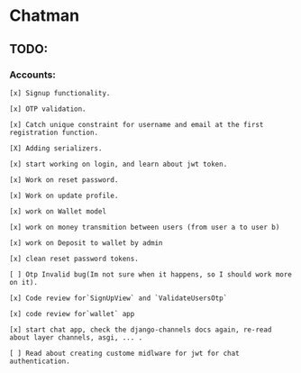 # Chatman

## TODO:

### Accounts:

    [x] Signup functionality.

    [x] OTP validation.

    [x] Catch unique constraint for username and email at the first registration function.

    [X] Adding serializers.

    [x] start working on login, and learn about jwt token.

    [x] Work on reset password.

    [x] Work on update profile.

    [x] work on Wallet model

    [x] work on money transmition between users (from user a to user b)

    [x] work on Deposit to wallet by admin

    [x] clean reset password tokens.

    [ ] Otp Invalid bug(Im not sure when it happens, so I should work more on it).

    [x] Code review for`SignUpView` and `ValidateUsersOtp`

    [x] code review for`wallet` app

    [x] start chat app, check the django-channels docs again, re-read about layer channels, asgi, ... .

    [ ] Read about creating custome midlware for jwt for chat authentication.
